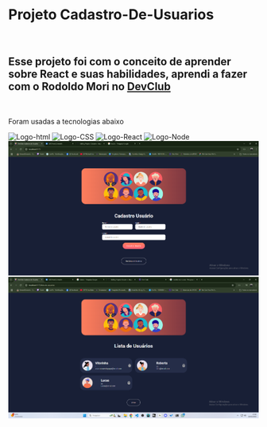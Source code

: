 <h1>Projeto Cadastro-De-Usuarios</h1>
<br>
<h2>Esse projeto foi com o conceito de aprender sobre React e suas habilidades, aprendi a fazer com o Rodoldo Mori no <a href="https://rodolfomori.com.br/">DevClub</a></h2>
<br>
<p>Foram usadas a tecnologias abaixo</p>
<img src="https://img.shields.io/badge/HTML5-E34F26?style=for-the-badge&logo=html5&logoColor=white" alt="Logo-html">
<img src="https://img.shields.io/badge/CSS3-1572B6?style=for-the-badge&logo=css3&logoColor=white" alt="Logo-CSS">
<img src="https://img.shields.io/badge/React-20232A?style=for-the-badge&logo=react&logoColor=61DAFB" alt="Logo-React">
<img src="https://img.shields.io/badge/Node.js-43853D?style=for-the-badge&logo=node.js&logoColor=white" alt="Logo-Node" >
<img src="https://github.com/RayanLucas97/Projeto-Cadastro-Usuarios/blob/master/src/assets/Cadastro-de-usuarios.png?raw=true" alt="img-cadastro-de-usuario">
<br>
<img src="https://github.com/RayanLucas97/Projeto-Cadastro-Usuarios/blob/master/src/assets/Lista-de-usuarios.png?raw=true" alt="img-listad-de-usuarios">
